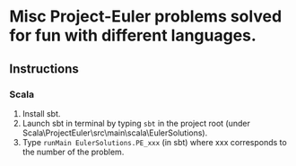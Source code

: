 # Misc Project-Euler problems solved for fun with different languages.

## Instructions

### Scala
1. Install sbt.
2. Launch sbt in terminal by typing `sbt` in the project root (under Scala\ProjectEuler\src\main\scala\EulerSolutions).
3. Type `runMain EulerSolutions.PE_xxx` (in sbt) where xxx corresponds to the number of the problem.

